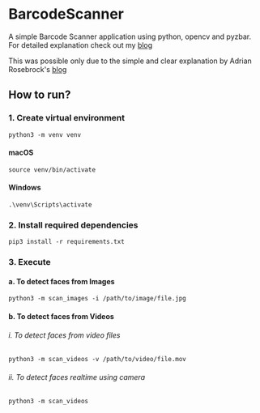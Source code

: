 # BarcodeScanner

A simple Barcode Scanner application using python, opencv and pyzbar. For detailed explanation check out my [blog]()

This was possible only due to the simple and clear explanation by Adrian Rosebrock's [blog](https://www.pyimagesearch.com/2018/05/21/an-opencv-barcode-and-qr-code-scanner-with-zbar/)

## How to run?

### 1. Create virtual environment

```shell
python3 -m venv venv
```

#### macOS
```shell
source venv/bin/activate
```

#### Windows
```shell
.\venv\Scripts\activate
```

### 2. Install required dependencies

```shell
pip3 install -r requirements.txt
```

### 3. Execute

#### a. To detect faces from Images
```shell
python3 -m scan_images -i /path/to/image/file.jpg
```

#### b. To detect faces from Videos

###### i. To detect faces from video files
```shell
python3 -m scan_videos -v /path/to/video/file.mov
```

###### ii. To detect faces realtime using camera
```shell
python3 -m scan_videos
```
